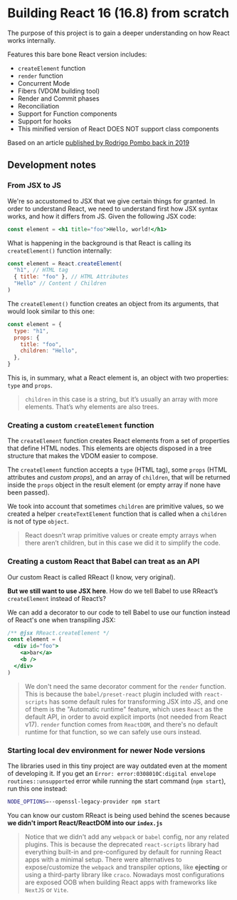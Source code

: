 # Building React 16 (16.8) from scratch

The purpose of this project is to gain a deeper understanding on how React works internally.

Features this bare bone React version includes:

- `createElement` function
- `render` function
- Concurrent Mode
- Fibers (VDOM building tool)
- Render and Commit phases
- Reconciliation
- Support for Function components
- Support for hooks
- This minified version of React DOES NOT support class components

Based on an article [published by Rodrigo Pombo back in 2019](https://pomb.us/build-your-own-react/)

## Development notes

### From JSX to JS

We're so accustomed to JSX that we give certain things for granted. In order to understand React, we need to
understand first how JSX syntax works, and how it differs from JS. Given the following JSX code:

```jsx
const element = <h1 title="foo">Hello, world!</h1>
```

What is happening in the background is that React is calling its `createElement()` function internally:

```js
const element = React.createElement(
  "h1", // HTML tag
  { title: "foo" }, // HTML Attributes
  "Hello" // Content / Children
)
```

The `createElement()` function creates an object from its arguments, that would look similar to this one:

```js
const element = {
  type: "h1",
  props: {
    title: "foo",
    children: "Hello",
  },
}
```

This is, in summary, what a React element is, an object with two properties: `type` and `props`.

> `children` in this case is a string, but it’s usually an array with more elements. That’s why elements are also trees.

### Creating a custom `createElement` function

The `createElement` function creates React elements from a set of properties that define HTML nodes. This elements are objects disposed in a tree structure that makes the VDOM easier to compose.

The `createElement` function accepts a `type` (HTML tag), some `props` (HTML attributes and _custom props_), and an array of `children`, that will be returned inside the `props` object in the result element (or empty array if none have been passed).

We took into account that sometimes `children` are primitive values, so we created a helper `createTextElement` function that is called when a `children` is not of type `object`.

> React doesn’t wrap primitive values or create empty arrays when there aren’t children, but in this case we did it to simplify the code.

### Creating a custom React that Babel can treat as an API

Our custom React is called RReact (I know, very original).

**But we still want to use JSX here**. How do we tell Babel to use RReact’s `createElement` instead of React’s?

We can add a decorator to our code to tell Babel to use our function instead of React's one when transpiling JSX:

```jsx
/** @jsx RReact.createElement */
const element = (
  <div id="foo">
    <a>bar</a>
    <b />
  </div>
)
```

> We don't need the same decorator comment for the `render` function. This is because the `babel/preset-react` plugin included with `react-scripts` has some default rules for transforming JSX into JS, and one of them is the "Automatic runtime" feature, which uses `React` as the default API, in order to avoid explicit imports (not needed from React v17). `render` function comes from `ReactDOM`, and there's no default runtime for that function, so we can safely use ours instead.

### Starting local dev environment for newer Node versions

The libraries used in this tiny project are way outdated even at the moment of developing it. If you get an `Error: error:0308010C:digital envelope routines::unsupported` error while running the start command (`npm start`), run this one instead:

```bash
NODE_OPTIONS=--openssl-legacy-provider npm start
```

You can know our custom RReact is being used behind the scenes because **we didn't import React/ReactDOM into our `index.js`**

> Notice that we didn't add any `webpack` or `babel` config, nor any related plugins. This is because the deprecated `react-scripts` library had everything built-in and pre-configured by default for running React apps with a minimal setup. There were alternatives to expose/customize the `webpack` and transpiler options, like **ejecting** or using a third-party library like `craco`. Nowadays most configurations are exposed OOB when building React apps with frameworks like `NextJS` or `Vite`.
